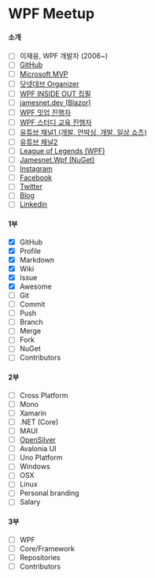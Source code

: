 # WPF Meetup

#### 소개
- [ ] 이재웅, WPF 개발자 (2006~)
- [ ] [GitHub](https://github.com/jamesnet214)
- [ ] [Microsoft MVP](https://mvp.microsoft.com/ko-KR/MVP/profile/5ca6ccaf-1cb4-ed11-b596-000d3a1ad36b)
- [ ] [닷넷데브 Organizer](https://forum.dotnetdev.kr/u/jamesnet214/summary)
- [ ] [WPF INSIDE OUT 집필](https://jamesnet.dev/books)
- [ ] [jamesnet.dev (Blazor)](https://jamesnet.dev)
- [ ] [WPF 밋업 진행자](https://github.com/jamesnet214/wpf-meetup)
- [ ] [WPF 스터디 교육 진행자](https://github.com/jamesnet214/wpf-study)
- [ ] [유튜브 채널1 (개발, 언박싱, 개발, 일상 쇼츠)](https://www.youtube.com/@jamesnet214)
- [ ] [유튜브 채널2](https://www.youtube.com/@rankinghistory_k)
- [ ] [League of Legends (WPF)](https://github.com/jamesnet214/leagueoflegends)
- [ ] [Jamesnet.Wpf (NuGet)](https://www.nuget.org/packages/Jamesnet.Wpf)
- [ ] [Instagram](https://instagram.com/jamesnet214)
- [ ] [Facebook](https://facebook.com/jamesnet214)
- [ ] [Twitter](https://twitter.com/jamesnet214)
- [ ] [Blog](https://blog.naver.com/jamesnet214)
- [ ] [Linkedin](https://www.linkedin.com/in/jamesnet214/)

#### 1부
- [x] GitHub
- [x] Profile
- [x] Markdown
- [x] Wiki
- [x] Issue
- [x] Awesome
- [ ] Git
- [ ] Commit
- [ ] Push
- [ ] Branch
- [ ] Merge
- [ ] Fork
- [ ] NuGet
- [ ] Contributors

#### 2부
- [ ] Cross Platform
- [ ] Mono
- [ ] Xamarin
- [ ] .NET (Core)
- [ ] MAUI
- [ ] [OpenSilver](https://opensilver.net/)
- [ ] Avalonia UI
- [ ] Uno Platform
- [ ] Windows
- [ ] OSX
- [ ] Linux
- [ ] Personal branding
- [ ] Salary

#### 3부
- [ ] WPF
- [ ] Core/Framework
- [ ] Repositories
- [ ] Contributors
